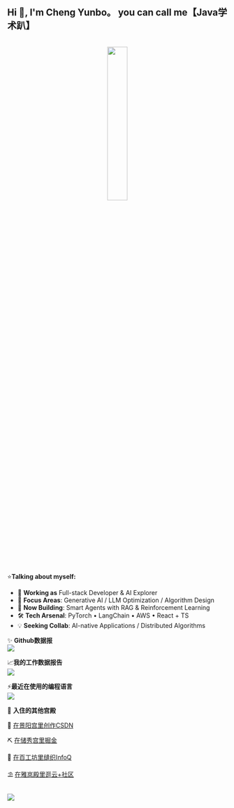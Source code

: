  ## Hi 👋, I'm Cheng Yunbo。 you can call me【Java学术趴】
 
<br>
<div align="center">
 <img style="width:30%" src="https://cdn.jsdelivr.net/gh/LM20230311/LM20230311/assets/images/developer.svg" />
</div>
<br>

⭐**Talking about myself:**

- 🚀 **Working as** Full-stack Developer & AI Explorer
- 🌟 **Focus Areas**: Generative AI / LLM Optimization / Algorithm Design
- 🤖 **Now Building**: Smart Agents with RAG & Reinforcement Learning
- 🛠️ **Tech Arsenal**: PyTorch • LangChain • AWS • React + TS
- 💡 **Seeking Collab**: AI-native Applications / Distributed Algorithms

✨ **Github数据报**
<br>
<a href="https://github-readme-stats.vercel.app/api?cache_seconds=1800&username=yunbocheng4379">
<img align="center" src="https://github-readme-stats.vercel.app/api?hide_title=true&cache_seconds=1800&username=yunbocheng4379&hide_border=false&show_icons=true&include_all_commits=true&count_private=true&theme=buefy&locale=cn&line_height=20" />
</a>
<br>

📈️**我的工作数据报告**
<br>
<a href="https://github-readme-stats.vercel.app/api/wakatime?username=yunbocheng" style="width:50%">
  <img align="center" src="https://github-readme-stats.vercel.app/api/wakatime?username=yunbocheng&layout=compact" />
</a>
<br>

⚡**最近在使用的编程语言**
<br>
<a href="https://github-readme-stats.vercel.app/api/top-langs/?layout=compact&username=yunbocheng">
  <img align="center" src="https://github-readme-stats.vercel.app/api/top-langs/?layout=compact&username=yunbocheng&hide_title=true&hide_border=false&line_height=20&theme=flag-india&locale=cn" />
</a>
<br>

🚀 **入住的其他宫殿**

💌 <a href="https://blog.csdn.net/chengbaobao520?spm=1000.2115.3001.5343">在景阳宫里创作CSDN</a>

⛏️ <a href="https://juejin.cn/user/1812468410623982?utm_source=gold_browser_extension">在储秀宫里掘金</a>

🧶 <a href="https://www.infoq.cn/profile/198749C57E919B/publish">在百工坊里缝织InfoQ</a>

⛱️ <a href="https://cloud.tencent.com/developer/user/5895312">在雅岚殿里逛云+社区</a> 

<br>
<img src="https://cdn.jsdelivr.net/gh/LM20230311/LM20230311/assets/images/icon.png" />
